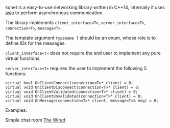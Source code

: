 kqnet is a easy-to-use networking library written in C++14, internally it uses [asio](https://think-async.com/Asio/) to perform asynchronous communication.

The library implements `client_interface<T>`, `server_interface<T>`, `connection<T>`, `message<T>`.

The template argument `typename T` should be an enum, whose role is to define IDs for the messages.

`client_interface<T>` does not require the end user to implement any pure virtual functions.

`server_interface<T>` requires the user to implement the following 5 functions:

```
virtual bool OnClientConnect(connection<T>* client) = 0;
virtual void OnClientDisconnect(connection<T>* client) = 0;
virtual void OnClientValidated(connection<T>* client) = 0;
virtual void OnClientUnvalidated(connection<T>* client) = 0;
virtual void OnMessage(connection<T>* client, message<T>& msg) = 0;
```


Examples:

Simple chat room [The Wired](https://github.com/Robertkq/TheWired)
